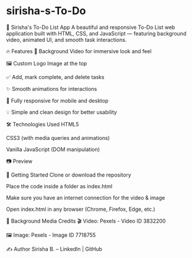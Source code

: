 # sirisha-s-To-Do
📝 Sirisha's To-Do List App
A beautiful and responsive To-Do List web application built with HTML, CSS, and JavaScript — featuring background video, animated UI, and smooth task interactions.

🔥 Features
🎥 Background Video for immersive look and feel

🖼️ Custom Logo Image at the top

✅ Add, mark complete, and delete tasks

✨ Smooth animations for interactions

📱 Fully responsive for mobile and desktop

💡 Simple and clean design for better usability

🛠️ Technologies Used
HTML5

CSS3 (with media queries and animations)

Vanilla JavaScript (DOM manipulation)

📷 Preview

🚀 Getting Started
Clone or download the repository

Place the code inside a folder as index.html

Make sure you have an internet connection for the video & image

Open index.html in any browser (Chrome, Firefox, Edge, etc.)

🔗 Background Media Credits
🎬 Video: Pexels - Video ID 3832200

🖼️ Image: Pexels - Image ID 7718755

✍️ Author
Sirisha B. – LinkedIn | GitHub


